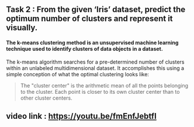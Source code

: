 ## Task 2 : From the given ‘Iris’ dataset, predict the optimum number of clusters and represent it visually.

#### The k-means clustering method is an unsupervised machine learning technique used to identify clusters of data objects in a dataset.
The k-means algorithm searches for a pre-determined number of clusters within an unlabeled multidimensional dataset. It accomplishes this using a simple conception of what the optimal clustering looks like:

> The "cluster center" is the arithmetic mean of all the points belonging to the cluster.
> Each point is closer to its own cluster center than to other cluster centers.

## video link : https://youtu.be/fmEnfJebtfI
